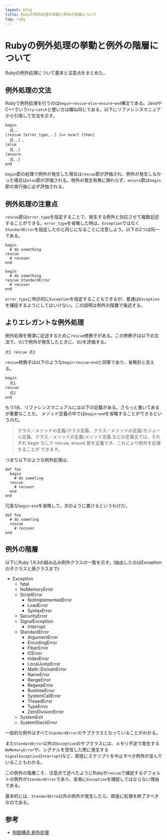 ```yaml
---
layout: blog
title: Rubyの例外処理の挙動と例外の階層について
tag: ruby
---
```


# Rubyの例外処理の挙動と例外の階層について

Rubyの例外処理について基本と注意点をまとめた。

## 例外処理の文法

Rubyで例外処理を行うのは`begin`-`rescue`-`else`-`ensure`-`end`構文である。JavaやC++でいう`try`-`catch`と使い方は概ね同じである。以下にリファレンスマニュアから引用して文法を示す。

~~~~
begin
  式..
[rescue [error_type,..] [=> evar] [then]
  式..]..
[else
  式..]
[ensure
  式..]
end
~~~~

`begin`節の処理で例外が発生した場合は`rescue`節が評価され、例外が発生しなかった場合は`else`節が評価される。例外の発生有無に関わらず、`ensure`節は`begin`節の実行後に必ず評価される。

## 例外処理の注意点

`rescue`節は`error_type`を指定することで、発生する例外と対応させて複数記述することができる。`error_type`を省略した時は、`Exception`ではなく`StandardError`を指定したのと同じになることに注意しよう。以下の2つは同一である。

~~~~
begin
  # do something
rescue 
  # recover
end
~~~~

~~~~
begin
  # do something
rescue StandardError
  # recover
end
~~~~

`error_type`に明示的に`Exception`を指定することもできるが、普通は`Exception`を捕捉するようにしてはいけない。この説明は例外の階層で後述する。

## よりエレガントな例外処理

例外処理を簡潔に記述するために`rescue`修飾子がある。この修飾子は以下の文法で、`式1`で例外が発生したときに、`式2`を評価する。

~~~~
式1 rescue 式2
~~~~

`rescue`修飾子は以下のような`begin`-`rescue`-`end`と同等であり、省略形と言える。

~~~~
begin
  式1
rescue
  式2
end
~~~~

もう1点、リファレンスマニュアルには以下の記載がある。さらっと書いてあるが重要なことだ。
メソッド定義の中では`begin`-`end`を省略することができるというのだ。

> クラス／メソッドの定義/クラス定義、クラス／メソッドの定義/モジュール定義、クラス／メソッドの定義/メソッド定義 などの定義文では、それぞれ begin なしで rescue, ensure 節を定義でき、これにより例外を処理することが できます。

つまり以下のような例外処理は、

~~~~
def foo
  begin
    # do someting
  rescue
    # recover
  end
end
~~~~

冗長な`begin`-`end`を省略して、次のように書けるというわけだ。

~~~~
def foo
  # do someting
  rescue
    # recover
end
~~~~

## 例外の階層

以下にRuby 1.9.3の組み込み例外クラスの一覧を示す。(抽出したのはExceptionの子クラスと孫クラスまで)

- Exception
  - fatal
  - NoMemoryError
  - ScriptError
    - NotImplementedError
    - LoadError
    - SyntaxError
  - SecurityError
  - SignalException
    - Interrupt
  - StandardError
    - ArgumentError
    - EncodingError
    - FiberError
    - IOError
    - IndexError
    - LocalJumpError
    - Math::DomainError
    - NameError
    - RangeError
    - RegexpError
    - RuntimeError
    - SystemCallError
    - ThreadError
    - TypeError
    - ZeroDivisionError
  - SystemExit
  - SystemStackError

一般的な例外はすべて`StandardError`のサブクラスとなっていることがわかる。

また`StandardError`以外の`Exception`のサブクラスには、メモリ不足で発生する`NoMemoryError`や、シグナルを受信した際に発生する`SignalException`(`Interrupt`)など、即座にスクリプトを中止すべき例外が並んでいることもわかる。

この例外の階層こそ、注意点で述べたようにRubyが`rescue`で捕捉するデフォルトの例外が`StandardError`であり、安易に`Exception`を捕捉してはならない理由である。

基本的には、`StandardErro`以外の例外が発生したら、即座に処理を終了すべきなのである。

## 参考

- [制御構造 例外処理](http://docs.ruby-lang.org/ja/1.9.3/doc/spec=2fcontrol.html#BEGIN)
